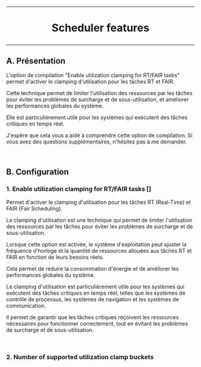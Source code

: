 ---------------------------------------------------------------------------------
# <p align='center'> Scheduler features </p>
---------------------------------------------------------------------------------
## A. Présentation
L'option de compilation "Enable utilization clamping for RT/FAIR tasks" permet d'activer le clamping d'utilisation pour les tâches RT et FAIR.

Cette technique permet de limiter l'utilisation des ressources par les tâches pour éviter les problèmes de surcharge et de sous-utilisation, et améliorer les performances globales du système.

Elle est particulièrement utile pour les systèmes qui exécutent des tâches critiques en temps réel.

J'espère que cela vous a aidé à comprendre cette option de compilation. Si vous avez des questions supplémentaires, n'hésitez pas à me demander.

<br />

## B. Configuration
### 1. Enable utilization clamping for RT/FAIR tasks []
Permet d'activer le clamping d'utilisation pour les tâches RT (Real-Time) et FAIR (Fair Scheduling).

Le clamping d'utilisation est une technique qui permet de limiter l'utilisation des ressources par les tâches pour éviter les problèmes de surcharge et de sous-utilisation.

Lorsque cette option est activée, le système d'exploitation peut ajuster la fréquence d'horloge et la quantité de ressources allouées aux tâches RT et FAIR en fonction de leurs besoins réels.

Cela permet de réduire la consommation d'énergie et de améliorer les performances globales du système.

Le clamping d'utilisation est particulièrement utile pour les systèmes qui exécutent des tâches critiques en temps réel, telles que les systèmes de contrôle de processus, les systèmes de navigation et les systèmes de communication.

Il permet de garantir que les tâches critiques reçoivent les ressources nécessaires pour fonctionner correctement, tout en évitant les problèmes de surcharge et de sous-utilisation.

<br />

### 2. Number of supported utilization clamp buckets
